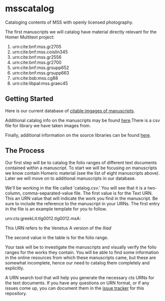 # msscatalog #

Cataloging contents of MSS with openly licensed photography.

The first manuscripts we will catalog have material directly relevant for the Homer Multitext project:

1. urn:cite:bnf:mss.gr2705
2. urn:cite:bnf:mss.coislin345
3. urn:cite:bnf:mss.gr2556
4. urn:cite:bnf:mss.gr2700
5. urn:cite:bnf:mss.grsupp652
6. urn:cite:bnf:mss.grsupp663
7. urn:cite:bsb:mss.cg88
8. urn:cite:libpal:mss.graec45

## Getting Started ##

Here is our current database of [citable imgages of manuscripts](http://beta.hpcc.uh.edu/tomcat/mss/photos). 

Additional catalog info on the manuscripts may be found [here](https://github.com/openpaleography/mss/tree/master/collections/mss).There is a csv file for library we have taken images from.

Finally, additional information on the source libraries can be found [here](https://github.com/openpaleography/img_sources/blob/master/sources.md). 

## The Process ##

Our first step will be to catalog the folio ranges of different text documents contained within a manuscript. To start we will be focusing on manuscripts we know contain Homeric material (see the list of eight manuscripts above). Later we will move on to additional manuscripts in our database. 

We'll be working in the file called 'catalog.csv.' You will see that it is a two-column, comma-separated-value file. The first value is for the Text URN. This an URN value that will indicate the work you find in the manuscript. Be sure to include the reference to the manuscript in your URNs. The first entry in the file is an example template for you to follow. 

  urn:cts:greekLit:tlg0012.tlg0012.msA:
  
This URN refers to the Venetus A version of the *Iliad*

The second value in the table is for the folio range.

Your task will be to investigate the manuscripts and visually verify the folio ranges for the works they contain. You will be able to find some information in the online resources from which these manuscripts came, but these are somewhat incomplete, hence our need to catalog them completely and explicitly. 

A URN search tool that will help you generate the necessary cts URNs for the text documents. If you have any questions on URN format, or if any issues come up, you can document them in the [issue tracker](https://github.com/openpaleography/msscatalog/issues/new) for this repository.
